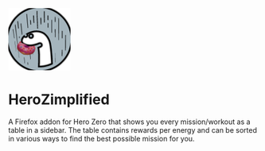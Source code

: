 <img src="/pretty/denodonut.png" width="125"/> 

# HeroZimplified

A Firefox addon for Hero Zero that shows you every mission/workout as a table in a sidebar. The table contains rewards per energy and can be sorted in various ways to find the best possible mission for you.
